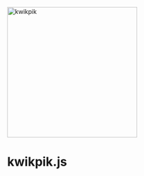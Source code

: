 [<img src="https://drive.google.com/uc?id=1RKi_LSKqBJfFQWKt_A8TC8BSono2dLhx&export=view" width="300" height="300" alt="kwikpik" />](https://kwikpik.io)


kwikpik.js
===============================================================